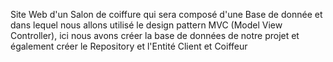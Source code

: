 Site Web d'un Salon de coiffure qui sera composé d'une Base de donnée et dans lequel nous allons utilisé le design pattern MVC  (Model View Controller), ici nous avons créer la base de données de notre projet et également créer le Repository et l'Entité Client et Coiffeur
